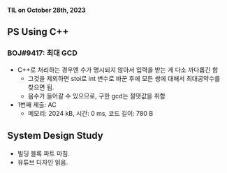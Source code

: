 **TIL on October 28th, 2023**

## PS Using C++
### BOJ#9417: 최대 GCD
* C++로 처리하는 경우엔 수가 명시되지 않아서 입력을 받는 게 다소 까다롭긴 함
    - 그것을 제외하면 stoi로 int 변수로 바꾼 후에 모든 쌍에 대해서 최대공약수를 찾으면 됨.
    - 음수가 들어갈 수 있으므로, 구한 gcd는 절댓값을 취함
* 1번째 제출: AC
    - 메모리: 2024 kB, 시간: 0 ms, 코드 길이: 780 B

## System Design Study
* 빌딩 블록 파트 마침.
* 유튜브 디자인 읽음.
